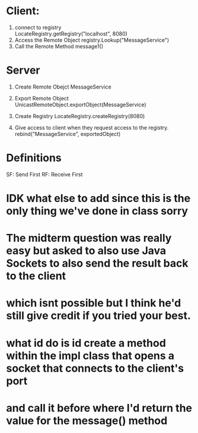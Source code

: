 
# Client: 
1. connect to registry             
    LocateRegistry.getRegistry("localhost", 8080)
2. Access the Remote Object
    registry.Lookup("MessageService")
3. Call the Remote Method
    message1()
# Server
1. Create Remote Obejct
    MessageService
2. Export Remote Object
    UnicastRemoteObject.exportObject(MessageService)

3. Create Registry
    LocateRegistry.createRegistry(8080)
4. Give access to client when they request access to the registry.
    rebind("MessageService", exportedObject)
# Definitions

SF: Send First
RF: Receive First

# IDK what else to add since this is the only thing we've done in class sorry

# The midterm question was really easy but asked to also use Java Sockets to also send the result back to the client
# which isnt possible but I think he'd still give credit if you tried your best.
# what id do is id create a method within the impl class that opens a socket that connects to the client's port
# and call it before where I'd return the value for the message() method 

